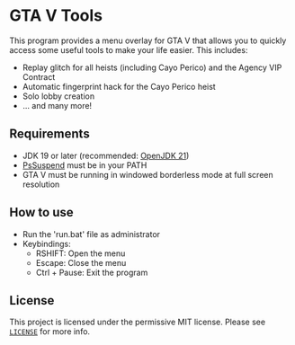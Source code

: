 # GTA V Tools
This program provides a menu overlay for GTA V that allows you to quickly access
some useful tools to make your life easier. This includes:
- Replay glitch for all heists (including Cayo Perico) and the Agency VIP Contract
- Automatic fingerprint hack for the Cayo Perico heist
- Solo lobby creation 
- ... and many more!

## Requirements
- JDK 19 or later (recommended: [OpenJDK  21](https://jdk.java.net/21/))
- [PsSuspend](https://download.sysinternals.com/files/PSTools.zip) must be in your PATH
- GTA V must be running in windowed borderless mode at full screen resolution

## How to use
- Run the 'run.bat' file as administrator
- Keybindings:
  - RSHIFT: Open the menu
  - Escape: Close the menu 
  - Ctrl + Pause: Exit the program

## License
This project is licensed under the permissive MIT license. Please see [`LICENSE`](https://github.com/jgeramb/gta-v-tools/blob/main/LICENSE) for more info.